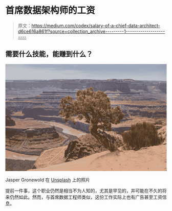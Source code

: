 # 首席数据架构师的工资

> 原文：<https://medium.com/codex/salary-of-a-chief-data-architect-d6ce616a861f?source=collection_archive---------1----------------------->

## 需要什么技能，能赚到什么？

![](img/d95d4303b3c0b63ab61380991adc8093.png)

Jasper Gronewold 在 [Unsplash](https://unsplash.com/s/photos/utah?utm_source=unsplash&utm_medium=referral&utm_content=creditCopyText) 上的照片

提前一件事，这个职业仍然是相当不为人知的，尤其是罕见的，并可能在不久的将来仍然如此。然而，与首席数据工程师类似，这份工作实际上也有广告甚至工资信息。